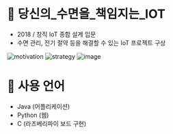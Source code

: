 # :tada: 당신의_수면을_책임지는_IOT
- 2018 / 창직 IoT 종합 설계 입문
- 수면 관리, 전기 절약 등을 해결할 수 있는 IoT 프로젝트 구상

![motivation](https://user-images.githubusercontent.com/48278519/151744345-37778942-fdae-45fc-9443-e7457517ad60.JPG)
![strategy](https://user-images.githubusercontent.com/48278519/151744760-f1f8d289-ab52-4239-96cb-100197e4f7b9.JPG)
![image](https://user-images.githubusercontent.com/48278519/151744856-e8fa2e38-123d-4640-913c-61ef931f0b0e.png)


# :pencil: 사용 언어
- Java (어플리케이션)
- Python (웹)
- C (라즈베리파이 보드 구현)
